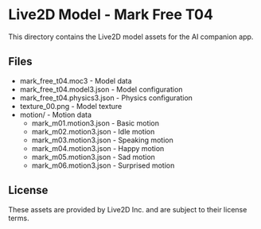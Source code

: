 # Live2D Model - Mark Free T04

This directory contains the Live2D model assets for the AI companion app.

## Files
- mark_free_t04.moc3 - Model data
- mark_free_t04.model3.json - Model configuration
- mark_free_t04.physics3.json - Physics configuration
- texture_00.png - Model texture
- motion/ - Motion data
  - mark_m01.motion3.json - Basic motion
  - mark_m02.motion3.json - Idle motion
  - mark_m03.motion3.json - Speaking motion
  - mark_m04.motion3.json - Happy motion
  - mark_m05.motion3.json - Sad motion
  - mark_m06.motion3.json - Surprised motion

## License
These assets are provided by Live2D Inc. and are subject to their license terms.
